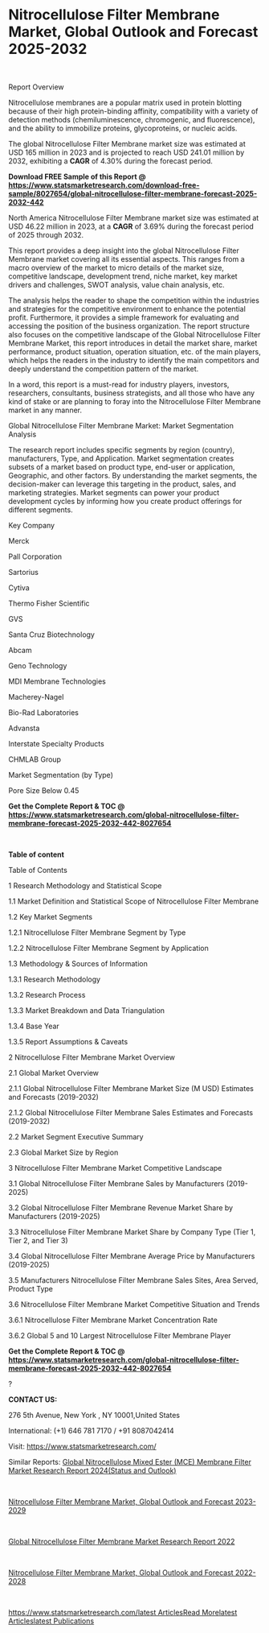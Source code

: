 <h1>Nitrocellulose Filter Membrane Market, Global Outlook and Forecast 2025-2032</h1><br/><p>Report Overview</p>
 
 
 
 <p>Nitrocellulose membranes are a popular matrix used in protein blotting because of their high protein-binding affinity, compatibility with a variety of detection methods (chemiluminescence, chromogenic, and fluorescence), and the ability to immobilize proteins, glycoproteins, or nucleic acids.</p>
 
 
 
 <p>The global Nitrocellulose Filter Membrane market size was estimated at USD 165 million in 2023 and is projected to reach USD 241.01 million by 2032, exhibiting a <strong>CAGR</strong> of 4.30% during the forecast period.</p>
 
 
 
 <p><strong>Download FREE Sample of this Report @ <a href="https://www.statsmarketresearch.com/download-free-sample/8027654/global-nitrocellulose-filter-membrane-forecast-2025-2032-442">https://www.statsmarketresearch.com/download-free-sample/8027654/global-nitrocellulose-filter-membrane-forecast-2025-2032-442</a></strong></p>
 
 
 
 <p>North America Nitrocellulose Filter Membrane market size was estimated at USD 46.22 million in 2023, at a <strong>CAGR</strong> of 3.69% during the forecast period of 2025 through 2032.</p>
 
 
 
 <p>This report provides a deep insight into the global Nitrocellulose Filter Membrane market covering all its essential aspects. This ranges from a macro overview of the market to micro details of the market size, competitive landscape, development trend, niche market, key market drivers and challenges, SWOT analysis, value chain analysis, etc.</p>
 
 
 
 <p>The analysis helps the reader to shape the competition within the industries and strategies for the competitive environment to enhance the potential profit. Furthermore, it provides a simple framework for evaluating and accessing the position of the business organization. The report structure also focuses on the competitive landscape of the Global Nitrocellulose Filter Membrane Market, this report introduces in detail the market share, market performance, product situation, operation situation, etc. of the main players, which helps the readers in the industry to identify the main competitors and deeply understand the competition pattern of the market.</p>
 
 
 
 <p>In a word, this report is a must-read for industry players, investors, researchers, consultants, business strategists, and all those who have any kind of stake or are planning to foray into the Nitrocellulose Filter Membrane market in any manner.</p>
 
 
 
 <p>Global Nitrocellulose Filter Membrane Market: Market Segmentation Analysis</p>
 
 
 
 <p>The research report includes specific segments by region (country), manufacturers, Type, and Application. Market segmentation creates subsets of a market based on product type, end-user or application, Geographic, and other factors. By understanding the market segments, the decision-maker can leverage this targeting in the product, sales, and marketing strategies. Market segments can power your product development cycles by informing how you create product offerings for different segments.</p>
 
 
 
 <p>Key Company</p>
 
 
 
 <p>Merck</p>
 
 
 
 <p>Pall Corporation</p>
 
 
 
 <p>Sartorius</p>
 
 
 
 <p>Cytiva</p>
 
 
 
 <p>Thermo Fisher Scientific</p>
 
 
 
 <p>GVS</p>
 
 
 
 <p>Santa Cruz Biotechnology</p>
 
 
 
 <p>Abcam</p>
 
 
 
 <p>Geno Technology</p>
 
 
 
 <p>MDI Membrane Technologies</p>
 
 
 
 <p>Macherey-Nagel</p>
 
 
 
 <p>Bio-Rad Laboratories</p>
 
 
 
 <p>Advansta</p>
 
 
 
 <p>Interstate Specialty Products</p>
 
 
 
 <p>CHMLAB Group</p>
 
 
 
 <p>Market Segmentation (by Type)</p>
 
 
 
 <p>Pore Size Below 0.45</p>
 
 
 
 <div><b>Get the Complete Report & TOC @ <a href="https://www.statsmarketresearch.com/global-nitrocellulose-filter-membrane-forecast-2025-2032-442-8027654">https://www.statsmarketresearch.com/global-nitrocellulose-filter-membrane-forecast-2025-2032-442-8027654</a></b></div>
 
 
 
 <p><br />
 
 <b>Table of content</b></p>
 
 
 
 <p>Table of Contents<br />
 
 1 Research Methodology and Statistical Scope<br />
 
 1.1 Market Definition and Statistical Scope of Nitrocellulose Filter Membrane<br />
 
 1.2 Key Market Segments<br />
 
 1.2.1 Nitrocellulose Filter Membrane Segment by Type<br />
 
 1.2.2 Nitrocellulose Filter Membrane Segment by Application<br />
 
 1.3 Methodology & Sources of Information<br />
 
 1.3.1 Research Methodology<br />
 
 1.3.2 Research Process<br />
 
 1.3.3 Market Breakdown and Data Triangulation<br />
 
 1.3.4 Base Year<br />
 
 1.3.5 Report Assumptions & Caveats<br />
 
 2 Nitrocellulose Filter Membrane Market Overview<br />
 
 2.1 Global Market Overview<br />
 
 2.1.1 Global Nitrocellulose Filter Membrane Market Size (M USD) Estimates and Forecasts (2019-2032)<br />
 
 2.1.2 Global Nitrocellulose Filter Membrane Sales Estimates and Forecasts (2019-2032)<br />
 
 2.2 Market Segment Executive Summary<br />
 
 2.3 Global Market Size by Region<br />
 
 3 Nitrocellulose Filter Membrane Market Competitive Landscape<br />
 
 3.1 Global Nitrocellulose Filter Membrane Sales by Manufacturers (2019-2025)<br />
 
 3.2 Global Nitrocellulose Filter Membrane Revenue Market Share by Manufacturers (2019-2025)<br />
 
 3.3 Nitrocellulose Filter Membrane Market Share by Company Type (Tier 1, Tier 2, and Tier 3)<br />
 
 3.4 Global Nitrocellulose Filter Membrane Average Price by Manufacturers (2019-2025)<br />
 
 3.5 Manufacturers Nitrocellulose Filter Membrane Sales Sites, Area Served, Product Type<br />
 
 3.6 Nitrocellulose Filter Membrane Market Competitive Situation and Trends<br />
 
 3.6.1 Nitrocellulose Filter Membrane Market Concentration Rate<br />
 
 3.6.2 Global 5 and 10 Largest Nitrocellulose Filter Membrane Player</p>
 
 
 
 <div><b>Get the Complete Report & TOC @ <a href="https://www.statsmarketresearch.com/global-nitrocellulose-filter-membrane-forecast-2025-2032-442-8027654">https://www.statsmarketresearch.com/global-nitrocellulose-filter-membrane-forecast-2025-2032-442-8027654</a></b></div>
 
 
 
 <p>? </p>
 
 
 
 <p><b>CONTACT US:</b><br />
 
 276 5th Avenue, New York , NY 10001,United States<br />
 
 International: (+1) 646 781 7170 / +91 8087042414<br />
 
 Visit: <a href="https://www.statsmarketresearch.com/">https://www.statsmarketresearch.com/</a><br />
 
 Similar Reports: <a href="https://www.statsmarketresearch.com/global-nitrocellulose-filter-membrane-forecast-2025-2032-442-8027654">Global Nitrocellulose Mixed Ester (MCE) Membrane Filter Market Research Report 2024(Status and Outlook)</a><br />
 
 <br />
 
 <a href="https://www.statsmarketresearch.com/global-nitrocellulose-filter-membrane-forecast-2025-2032-442-8027654">Nitrocellulose Filter Membrane Market, Global Outlook and Forecast 2023-2029</a><br />
 
 <br />
 
 <a href="https://www.statsmarketresearch.com/global-nitrocellulose-filter-membrane-forecast-2025-2032-442-8027654">Global Nitrocellulose Filter Membrane Market Research Report 2022</a><br />
 
 <br />
 
 <a href="https://www.statsmarketresearch.com/global-nitrocellulose-filter-membrane-forecast-2025-2032-442-8027654">Nitrocellulose Filter Membrane Market, Global Outlook and Forecast 2022-2028</a><br />
 
 <br />
 
 <a href="https://gyeongbokgung.com">https://www.statsmarketresearch.com/</a><a href="https://hallyeomaritime.com">latest Articles</a><a href="https://jingwansa.com">Read More</a><a href="https://nguoiviet.jp/">latest Articles</a><a href="https://www.intelmarketresearch.com/">latest Publications</a></p>